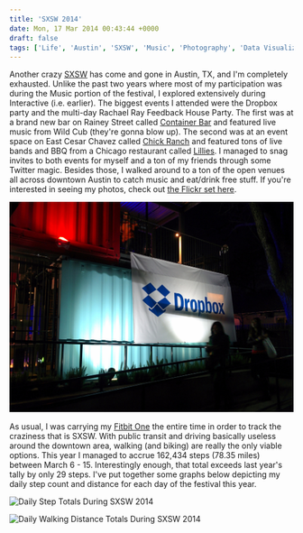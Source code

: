 ```yaml
---
title: 'SXSW 2014'
date: Mon, 17 Mar 2014 00:43:44 +0000
draft: false
tags: ['Life', 'Austin', 'SXSW', 'Music', 'Photography', 'Data Visualization']
---
```


Another crazy [SXSW](http://sxsw.com/) has come and gone in Austin, TX, and I'm completely exhausted. Unlike the past two years where most of my participation was during the Music portion of the festival, I explored extensively during Interactive (i.e. earlier). The biggest events I attended were the Dropbox party and the multi-day Rachael Ray Feedback House Party. The first was at a brand new bar on Rainey Street called [Container Bar](http://austincontainerbar.com/) and featured live music from Wild Cub (they're gonna blow up). The second was at an event space on East Cesar Chavez called [Chick Ranch](https://www.facebook.com/pages/Chick-Ranch-Austin/697801683571177) and featured tons of live bands and BBQ from a Chicago restaurant called [Lillies](http://www.lilliesq.com/). I managed to snag invites to both events for myself and a ton of my friends through some Twitter magic. Besides those, I walked around to a ton of the open venues all across downtown Austin to catch music and eat/drink free stuff. If you're interested in seeing my photos, check out [the Flickr set here](https://www.flickr.com/photos/shiruken/sets/72157642462282474/).

![Dropbox Party at Container Bar](dropbox.jpg)

As usual, I was carrying my [Fitbit One](https://www.fitbit.com/one) the entire time in order to track the craziness that is SXSW. With public transit and driving basically useless around the downtown area, walking (and biking) are really the only viable options. This year I managed to accrue 162,434 steps (78.35 miles) between March 6 - 15. Interestingly enough, that total exceeds last year's tally by only 29 steps. I've put together some graphs below depicting my daily step count and distance for each day of the festival this year.

![Daily Step Totals During SXSW 2014](DailyStep.png)

![Daily Walking Distance Totals During SXSW 2014](DailyDistance.png)